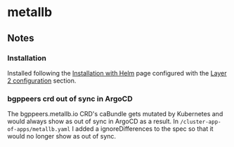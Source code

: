 # metallb

## Notes

### Installation

Installed following the [Installation with Helm](https://metallb.io/installation/#installation-with-helm) page configured with the [Layer 2 configuration](https://metallb.io/configuration/#layer-2-configuration) section.

### bgppeers crd out of sync in ArgoCD

The bgppeers.metallb.io CRD's caBundle gets mutated by Kubernetes and would always show as out of sync in ArgoCD as a result.  In `/cluster-app-of-apps/metallb.yaml` I added a ignoreDifferences to the spec so that it would no longer show as out of sync.
